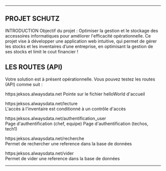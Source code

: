 ------------------------------------------------------------------------------------------------------
PROJET SCHUTZ
------------------------------------------------------------------------------------------------------
INTRODUCTION
Objectif du projet : Optimiser la gestion et le stockage des accessoires informatiques pour améliorer l'efficacité opérationnelle.
Ce projet vise à développer une application web intuitive, qui permet de gérer les stocks et les inventaires d’une entreprise, 
en optimisant la gestion de ses stocks et limit le cout financier !

LES ROUTES (API)
-------------------------------------------
Votre solution est à présent opérationnelle. Vous pouvez testez les routes (API) comme suit :  
  
https:jeksos.alwaysdata.net 
Pointe sur le fichier helloWorld d'accueil  

https:jeksos.alwaysdata.net/lecture  
L'accès à l'inventaire est conditionné à un contrôle d'accès  

https:jeksos.alwaysdata.net/authentification_user  
Page d'authentification (chef, equipe) 
Page d'authentification (techos, tech1)


https:jeksos.alwaysdata.net/recherche   
Permet de rechercher une reference dans la base de données  

https:jeksos.alwaysdata.net/vider   
Permet de vider une reference dans la base de données


 

---------------------------------------------------
